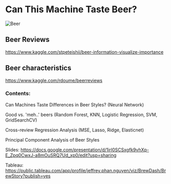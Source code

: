 # Can This Machine Taste Beer?

![Beer](beer.jpg)

## Beer Reviews

https://www.kaggle.com/stpeteishii/beer-information-visualize-importance


## Beer characteristics

https://www.kaggle.com/rdoume/beerreviews

### Contents:

Can Machines Taste Differences in Beer Styles? (Neural Network)

Good vs. 'meh..' beers (Random Forest, KNN, Logistic Regression, SVM, GridSearchCV)

Cross-review Regression Analysis (MSE, Lasso, Ridge, Elasticnet)

Principal Component Analysis of Beer Styles

Slides: https://docs.google.com/presentation/d/1irI0SCSxgfk9vhXp-E_Zpq0CwxJ-a8mOuSRQ7Ud_xp0/edit?usp=sharing

Tableau: https://public.tableau.com/app/profile/jeffrey.phan.nguyen/viz/BrewDash/BrewStory?publish=yes
